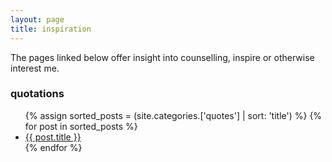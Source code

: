 ```yaml
---
layout: page
title: inspiration
---
```


The pages linked below offer insight into counselling, inspire or otherwise interest me.

<h3>quotations</h3>
 <ul>
 {% assign sorted_posts = (site.categories.['quotes'] | sort: 'title') %}
{% for post in sorted_posts %}
  <li>
    <a href="{{ post.url }}">{{ post.title }}</a>
  </li>
{% endfor %}
</ul>
